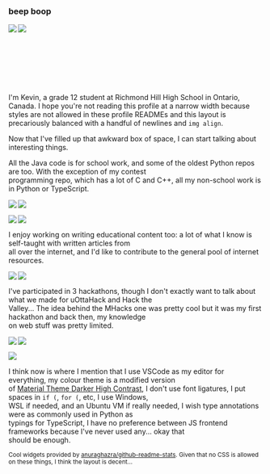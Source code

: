 ### beep boop

<p>
  <img align="left" src="https://github-readme-stats.vercel.app/api/top-langs/?username=beepboop271&exclude_repo=mhacks-12&theme=ayu-mirage"/>
  <img align="left" src="https://github-readme-stats.vercel.app/api?username=beepboop271&hide=contribs&hide_rank=true&count_private=true&show_icons=true&disable_animations=true&custom_title=GitHub%20Stats&title_color=c792ea&text_color=89ddff&icon_color=ffcb6b&bg_color=15,1f2430,28113d"/>
</p>

\
\
\
\
\
\
\
\
I'm Kevin, a grade 12 student at Richmond Hill High School in Ontario,\
Canada. I hope you're not reading this profile at a narrow width because\
styles are not allowed in these profile READMEs and this layout is\
precariously balanced with a handful of newlines and `img align`.

Now that I've filled up that awkward box of space, I can start talking about interesting things.

All the Java code is for school work, and some of the oldest Python repos are too. With the exception of my contest\
programming repo, which has a lot of C and C++, all my non-school work is in Python or TypeScript.

<p>
  <img align="left" src="https://github-readme-stats.vercel.app/api/pin/?username=beepboop271&repo=kevin-is-lonely&theme=ayu-mirage"/>
  <img align="center" src="https://github-readme-stats.vercel.app/api/pin/?username=beepboop271&repo=average-calculator-v2&theme=ayu-mirage"/>
</p>
<p>
  <img align="left" src="https://github-readme-stats.vercel.app/api/pin/?username=beepboop271&repo=candy-likes-thighs&theme=ayu-mirage"/>
  <img align="center" src="https://github-readme-stats.vercel.app/api/pin/?username=beepboop271&repo=programming-contest-stuff&theme=ayu-mirage"/>
</p>

I enjoy working on writing educational content too: a lot of what I know is self-taught with written articles from\
all over the internet, and I'd like to contribute to the general pool of internet resources.

<p>
  <img align="left" src="https://github-readme-stats.vercel.app/api/pin/?username=beepboop271&repo=computer-science-club&theme=ayu-mirage"/>
  <img align="center" src="https://github-readme-stats.vercel.app/api/pin/?username=beepboop271&repo=ctf-writeups-solutions&theme=ayu-mirage"/>
</p>

I've participated in 3 hackathons, though I don't exactly want to talk about what we made for uOttaHack and Hack the\
Valley... The idea behind the MHacks one was pretty cool but it was my first hackathon and back then, my knowledge\
on web stuff was pretty limited.

<p>
  <img align="left" src="https://github-readme-stats.vercel.app/api/pin/?username=beepboop271&repo=mhacks-12&theme=ayu-mirage"/>
  <img align="center" src="https://github-readme-stats.vercel.app/api/pin/?username=candicezzzzz&repo=uottahack-3&show_owner=true&theme=ayu-mirage"/>
</p>
<p>
  <img align="center" src="https://github-readme-stats.vercel.app/api/pin/?username=shari09&repo=hack-the-valley-4&show_owner=true&theme=ayu-mirage"/>
</p>

I think now is where I mention that I use VSCode as my editor for everything, my colour theme is a modified version\
of [Material Theme Darker High Contrast](https://marketplace.visualstudio.com/items?itemName=Equinusocio.vsc-material-theme), I don't use font ligatures, I put spaces in `if (`, `for (`, etc, I use Windows,\
WSL if needed, and an Ubuntu VM if really needed, I wish type annotations were as commonly used in Python as\
typings for TypeScript, I have no preference between JS frontend frameworks because I've never used any... okay that\
should be enough.

<sup>Cool widgets provided by [anuraghazra/github-readme-stats](https://github.com/anuraghazra/github-readme-stats). Given that no CSS is allowed on these things, I think the layout is decent...</sup>
